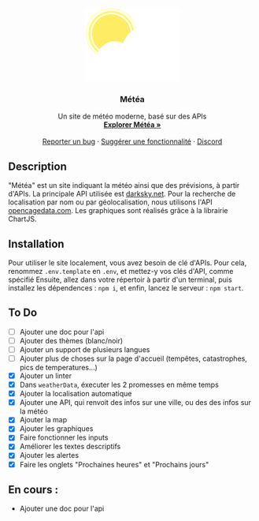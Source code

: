 <p align="center">
  <a href="http://localhost:3000/">
    <img src="public/assets/logo.png" alt="Metea logo">
  </a>
</p>

<h3 align="center">Météa</h3>

<p align="center">
  Un site de météo moderne, basé sur des APIs
  <br>
  <a href="http://localhost:3000/"><strong>Explorer Météa »</strong></a>
  <br>
  <br>
  <a href="https://github.com/noftaly/SOON/issues/new?template=bug.md">Reporter un bug</a>
  ·
  <a href="https://github.com/noftaly/SOON/issues/new?template=feature.md&labels=feature">Suggérer une fonctionnalité</a>
  ·
  <a href="https://discord.gg/">Discord</a>
</p>

## Description

<p id="about">
  "Météa" est un site indiquant la météo ainsi que des prévisions, à partir d'APIs. La principale API utilisée
  est <a href="https://darksky.net" target="_blank">darksky.net</a>. Pour la recherche de localisation par nom ou
  par géolocalisation, nous utilisons l'API <a href="https://opencagedata.com"
    target="_blank">opencagedata.com</a>. Les graphiques sont réalisés grâce à la librairie ChartJS.<br />
</p>

## Installation

Pour utiliser le site localement, vous avez besoin de clé d'APIs. Pour cela, renommez `.env.template` en `.env`, et mettez-y vos clés d'API, comme spécifié
Ensuite, allez dans votre répertoir à partir d'un terminal, puis installez les dépendences : `npm i`, et enfin, lancez le serveur : `npm start`.

## To Do

- [ ] Ajouter une doc pour l'api
- [ ] Ajouter des thèmes (blanc/noir)
- [ ] Ajouter un support de plusieurs langues
- [ ] Ajouter plus de choses sur la page d'accueil (tempêtes, catastrophes, pics de temperatures...)
- [x] Ajouter un linter
- [x] Dans `weatherData`, éxecuter les 2 promesses en même temps
- [x] Ajouter la localisation automatique
- [x] Ajouter une API, qui renvoit des infos sur une ville, ou des des infos sur la météo
- [x] Ajouter la map
- [x] Ajouter les graphiques
- [x] Faire fonctionner les inputs
- [x] Améliorer les textes descriptifs
- [x] Ajouter les alertes
- [x] Faire les onglets "Prochaines heures" et "Prochains jours"

## En cours :

- Ajouter une doc pour l'api
